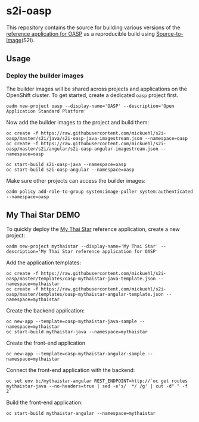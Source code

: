 # s2i-oasp

This repository contains the source for building various versions of the [reference application for OASP](https://github.com/oasp/my-thai-star) as a reproducible build using [Source-to-Image](https://github.com/openshift/source-to-image)(S2I).

## Usage

### Deploy the builder images

The builder images will be shared across projects and applications on the OpenShift cluster. To get started, create a dedicated `oasp` project first.

    oadm new-project oasp --display-name='OASP' --description='Open Application Standard Platform'

Now add the builder images to the project and build them:

    oc create -f https://raw.githubusercontent.com/mickuehl/s2i-oasp/master/s2i/java/s2i-oasp-java-imagestream.json --namespace=oasp
    oc create -f https://raw.githubusercontent.com/mickuehl/s2i-oasp/master/s2i/angular/s2i-oasp-angular-imagestream.json --namespace=oasp

    oc start-build s2i-oasp-java --namespace=oasp
    oc start-build s2i-oasp-angular --namespace=oasp

Make sure other projects can access the builder images:

    oadm policy add-role-to-group system:image-puller system:authenticated --namespace=oasp

## My Thai Star DEMO

To quickly deploy the [My Thai Star](https://github.com/oasp/my-thai-star) reference application, create a new project:

    oadm new-project mythaistar --display-name='My Thai Star' --description='My Thai Star reference application for OASP'

Add the application templates:

    oc create -f https://raw.githubusercontent.com/mickuehl/s2i-oasp/master/templates/oasp-mythaistar-java-template.json --namespace=mythaistar
    oc create -f https://raw.githubusercontent.com/mickuehl/s2i-oasp/master/templates/oasp-mythaistar-angular-template.json --namespace=mythaistar

Create the backend application:

    oc new-app --template=oasp-mythaistar-java-sample --namespace=mythaistar
    oc start-build mythaistar-java --namespace=mythaistar

Create the front-end application

    oc new-app --template=oasp-mythaistar-angular-sample --namespace=mythaistar

Connect the front-end application with the backend:

    oc set env bc/mythaistar-angular REST_ENDPOINT=http://`oc get routes mythaistar-java --no-headers=true | sed -e's/  */ /g' | cut -d" " -f 2`

Build the front-end application:

    oc start-build mythaistar-angular --namespace=mythaistar

